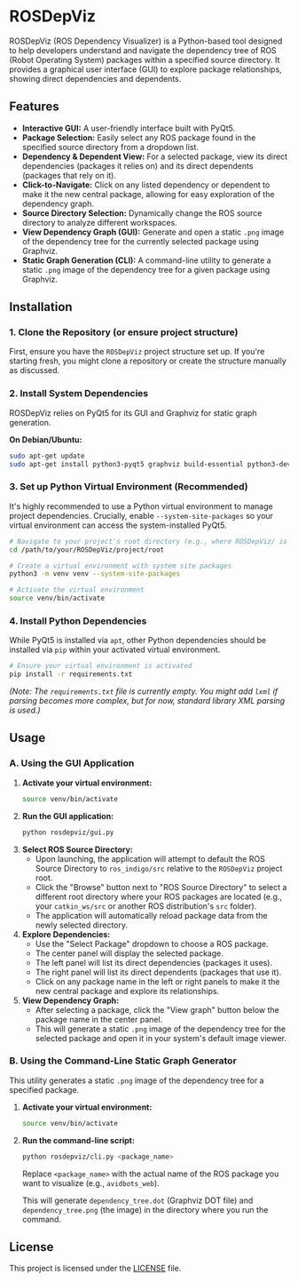 # ROSDepViz

ROSDepViz (ROS Dependency Visualizer) is a Python-based tool designed to help developers understand and navigate the dependency tree of ROS (Robot Operating System) packages within a specified source directory. It provides a graphical user interface (GUI) to explore package relationships, showing direct dependencies and dependents.

## Features

*   **Interactive GUI:** A user-friendly interface built with PyQt5.
*   **Package Selection:** Easily select any ROS package found in the specified source directory from a dropdown list.
*   **Dependency & Dependent View:** For a selected package, view its direct dependencies (packages it relies on) and its direct dependents (packages that rely on it).
*   **Click-to-Navigate:** Click on any listed dependency or dependent to make it the new central package, allowing for easy exploration of the dependency graph.
*   **Source Directory Selection:** Dynamically change the ROS source directory to analyze different workspaces.
*   **View Dependency Graph (GUI):** Generate and open a static `.png` image of the dependency tree for the currently selected package using Graphviz.
*   **Static Graph Generation (CLI):** A command-line utility to generate a static `.png` image of the dependency tree for a given package using Graphviz.

## Installation

### 1. Clone the Repository (or ensure project structure)

First, ensure you have the `ROSDepViz` project structure set up. If you're starting fresh, you might clone a repository or create the structure manually as discussed.

### 2. Install System Dependencies

ROSDepViz relies on PyQt5 for its GUI and Graphviz for static graph generation.

**On Debian/Ubuntu:**

```bash
sudo apt-get update
sudo apt-get install python3-pyqt5 graphviz build-essential python3-dev qt5-default libqt5svg5-dev
```

### 3. Set up Python Virtual Environment (Recommended)

It's highly recommended to use a Python virtual environment to manage project dependencies. Crucially, enable `--system-site-packages` so your virtual environment can access the system-installed PyQt5.

```bash
# Navigate to your project's root directory (e.g., where ROSDepViz/ is located)
cd /path/to/your/ROSDepViz/project/root

# Create a virtual environment with system site packages
python3 -m venv venv --system-site-packages

# Activate the virtual environment
source venv/bin/activate
```

### 4. Install Python Dependencies

While PyQt5 is installed via `apt`, other Python dependencies should be installed via `pip` within your activated virtual environment.

```bash
# Ensure your virtual environment is activated
pip install -r requirements.txt
```
*(Note: The `requirements.txt` file is currently empty. You might add `lxml` if parsing becomes more complex, but for now, standard library XML parsing is used.)*

## Usage

### A. Using the GUI Application

1.  **Activate your virtual environment:**
    ```bash
    source venv/bin/activate
    ```
2.  **Run the GUI application:**
    ```bash
    python rosdepviz/gui.py
    ```
3.  **Select ROS Source Directory:**
    *   Upon launching, the application will attempt to default the ROS Source Directory to `ros_indigo/src` relative to the `ROSDepViz` project root.
    *   Click the "Browse" button next to "ROS Source Directory" to select a different root directory where your ROS packages are located (e.g., your `catkin_ws/src` or another ROS distribution's `src` folder).
    *   The application will automatically reload package data from the newly selected directory.
4.  **Explore Dependencies:**
    *   Use the "Select Package" dropdown to choose a ROS package.
    *   The center panel will display the selected package.
    *   The left panel will list its direct dependencies (packages it uses).
    *   The right panel will list its direct dependents (packages that use it).
    *   Click on any package name in the left or right panels to make it the new central package and explore its relationships.
5.  **View Dependency Graph:**
    *   After selecting a package, click the "View graph" button below the package name in the center panel.
    *   This will generate a static `.png` image of the dependency tree for the selected package and open it in your system's default image viewer.

### B. Using the Command-Line Static Graph Generator

This utility generates a static `.png` image of the dependency tree for a specified package.

1.  **Activate your virtual environment:**
    ```bash
    source venv/bin/activate
    ```
2.  **Run the command-line script:**
    ```bash
    python rosdepviz/cli.py <package_name>
    ```
    Replace `<package_name>` with the actual name of the ROS package you want to visualize (e.g., `avidbots_web`).

    This will generate `dependency_tree.dot` (Graphviz DOT file) and `dependency_tree.png` (the image) in the directory where you run the command.

## License

This project is licensed under the [LICENSE](LICENSE) file.